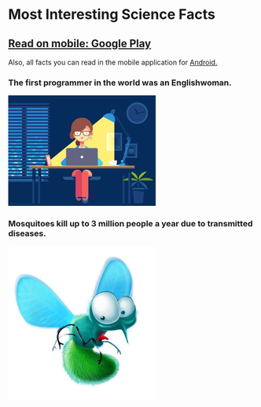 # Most Interesting Science Facts

## [Read on mobile: Google Play](https://play.google.com/store/apps/details?id=com.inspirion.facts)

Also, all facts you can read in the mobile application for [Android.](https://play.google.com/store/apps/details?id=com.inspirion.facts)



### The first programmer in the world was an Englishwoman.
<img src="https://github.com/DenisKot/facts/blob/main/img/0.jpg" width="300">

### Mosquitoes kill up to 3 million people a year due to transmitted diseases.
<img src="https://github.com/DenisKot/facts/blob/main/img/1.jpg" width="300">
